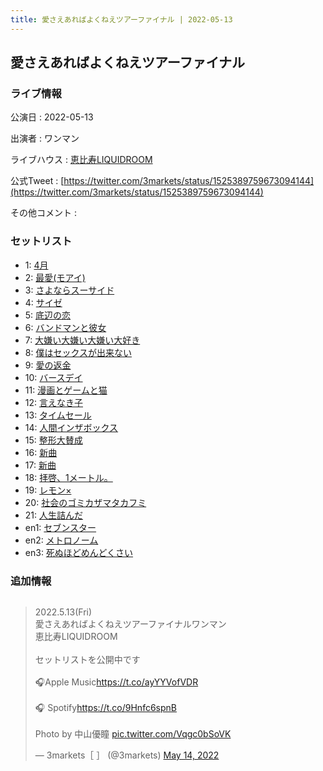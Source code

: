 ```yaml
---
title: 愛さえあればよくねえツアーファイナル | 2022-05-13
---
```

## 愛さえあればよくねえツアーファイナル

### ライブ情報

公演日
:    2022-05-13

出演者
:    ワンマン

ライブハウス
:    [恵比寿LIQUIDROOM](livehouse001.html)

公式Tweet
:    [https://twitter.com/3markets/status/1525389759673094144](https://twitter.com/3markets/status/1525389759673094144)

その他コメント
:    

### セットリスト

*  1: [4月](song029.html)
*  2: [最愛(モアイ)](song014.html)
*  3: [さよならスーサイド](song013.html)
*  4: [サイゼ](song004.html)
*  5: [底辺の恋](song008.html)
*  6: [バンドマンと彼女](song009.html)
*  7: [大嫌い大嫌い大嫌い大好き](song035.html)
*  8: [僕はセックスが出来ない](song006.html)
*  9: [愛の返金](song012.html)
*  10: [バースデイ](song028.html)
*  11: [漫画とゲームと猫](song023.html)
*  12: [言えなき子](song027.html)
*  13: [タイムセール](song007.html)
*  14: [人間インザボックス](song016.html)
*  15: [整形大賛成](song005.html)
*  16: [新曲](song001.html)
*  17: [新曲](song001.html)
*  18: [拝啓、1メートル。](song010.html)
*  19: [レモン×](song003.html)
*  20: [社会のゴミカザマタカフミ](song002.html)
*  21: [人生詰んだ](song031.html)
*  en1: [セブンスター](song020.html)
*  en2: [メトロノーム](song025.html)
*  en3: [死ぬほどめんどくさい](song018.html)


### 追加情報


<img src="">

<blockquote class="twitter-tweet"><p lang="ja" dir="ltr">2022.5.13(Fri)<br>愛さえあればよくねえツアーファイナルワンマン<br>恵比寿LIQUIDROOM<br><br>セットリストを公開中です<br><br>🎧Apple Music<a href="https://t.co/ayYYVofVDR">https://t.co/ayYYVofVDR</a><br><br>🎧 Spotify<a href="https://t.co/9Hnfc6spnB">https://t.co/9Hnfc6spnB</a><br><br>Photo by 中山優瞳 <a href="https://t.co/Vqgc0bSoVK">pic.twitter.com/Vqgc0bSoVK</a></p>&mdash; 3markets［ ］ (@3markets) <a href="https://twitter.com/3markets/status/1525389759673094144?ref_src=twsrc%5Etfw">May 14, 2022</a></blockquote>
<script async src="https://platform.twitter.com/widgets.js" charset="utf-8"></script>


